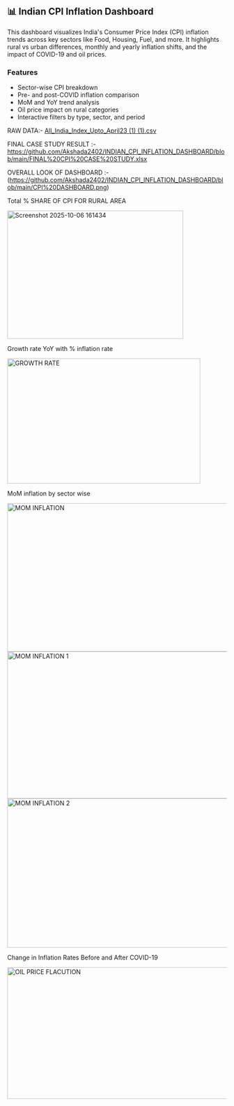 
## 📊 Indian CPI Inflation Dashboard

This dashboard visualizes India's Consumer Price Index (CPI) inflation trends across key sectors like Food, Housing, Fuel, and more. It highlights rural vs urban differences, monthly and yearly inflation shifts, and the impact of COVID-19 and oil prices.

### Features

- Sector-wise CPI breakdown  
- Pre- and post-COVID inflation comparison  
- MoM and YoY trend analysis  
- Oil price impact on rural categories  
- Interactive filters by type, sector, and period





  
RAW DATA:-
[All_India_Index_Upto_April23 (1) (1).csv](https://github.com/Akshada2402/INDIAN_CPI_INFLATION_DASHBOARD/blob/main/All_India_Index_Upto_April23%20(1)%20(1).csv)






FINAL CASE STUDY RESULT :-
https://github.com/Akshada2402/INDIAN_CPI_INFLATION_DASHBOARD/blob/main/FINAL%20CPI%20CASE%20STUDY.xlsx


OVERALL LOOK OF DASHBOARD :-
(https://github.com/Akshada2402/INDIAN_CPI_INFLATION_DASHBOARD/blob/main/CPI%20DASHBOARD.png)





Total % SHARE OF CPI FOR RURAL AREA 



<img width="404" height="294" alt="Screenshot 2025-10-06 161434" src="https://github.com/user-attachments/assets/a93603c4-c150-4268-87ae-12609882f951" />




Growth rate YoY with % inflation rate


<img width="443" height="287" alt="GROWTH RATE" src="https://github.com/user-attachments/assets/8b23bb73-d10b-4efe-ab49-b6d751e61cb5" />




MoM inflation by sector wise  


<img width="846" height="340" alt="MOM INFLATION" src="https://github.com/user-attachments/assets/47c21f4b-520c-49d7-95bb-306fa2c3723b" />
<img width="847" height="337" alt="MOM INFLATION 1" src="https://github.com/user-attachments/assets/c3c50f32-7c12-4e49-b232-5fdfc6beaa0d" />
<img width="847" height="342" alt="MOM INFLATION 2" src="https://github.com/user-attachments/assets/14874efe-a83b-4de0-b4c8-1b83dfd1b4f1" />




Change in Inflation Rates Before and After COVID-19 



<img width="505" height="302" alt="OIL PRICE FLACUTION" src="https://github.com/user-attachments/assets/4dd77cf8-68c1-4ef0-8f40-2a12400988e3" />







